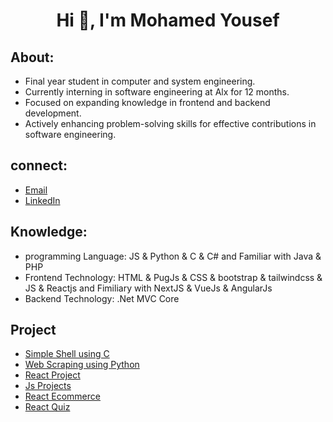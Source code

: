 
<h1 align="center">Hi 👋, I'm Mohamed Yousef</h1>

## About:

- Final year student in computer and system engineering.
- Currently interning in software engineering at Alx for 12 months.
- Focused on expanding knowledge in frontend and backend development.
- Actively enhancing problem-solving skills for effective contributions in software engineering.

## connect:
- [Email](mailto:modyyousef800@gmail.com)
- [LinkedIn](https://www.linkedin.com/in/mohamed-ahmed-yousef-928712210/)

## Knowledge:
- programming Language: JS & Python & C & C# and Familiar with Java & PHP
- Frontend Technology: HTML & PugJs & CSS & bootstrap & tailwindcss & JS & Reactjs  and Fimiliary with NextJS & VueJs & AngularJs 
- Backend Technology: .Net MVC Core
## Project
- [Simple Shell using C](https://github.com/mohamedahmed-cloud/simple_shell)
- [Web Scraping using Python](https://github.com/mohamedahmed-cloud/web-scraping)
- [React Project](https://github.com/mohamedahmed-cloud/React-Small-Project)
- [Js Projects](https://github.com/mohamedahmed-cloud/Js-project)
- [React Ecommerce](https://github.com/mohamedahmed-cloud/E-commerce-with-React)
- [React Quiz](https://github.com/mohamedahmed-cloud/React-Quiz)
<!-- - [Leetcode clone] -->
<!-- - [Chatapp] -->
